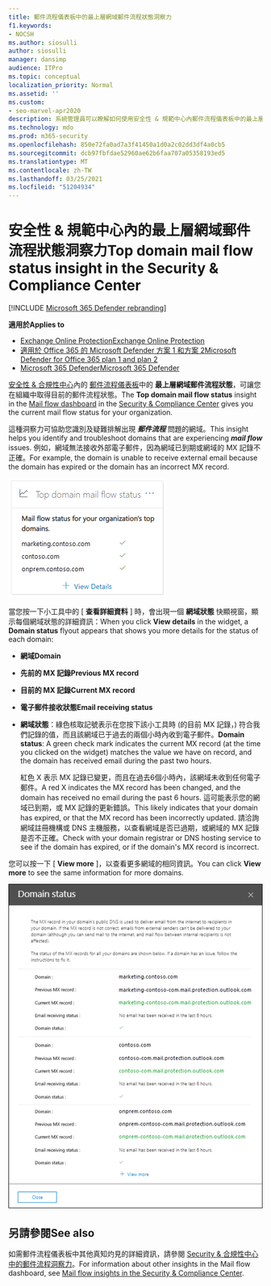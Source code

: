 ```yaml
---
title: 郵件流程儀表板中的最上層網域郵件流程狀態洞察力
f1.keywords:
- NOCSH
ms.author: siosulli
author: siosulli
manager: dansimp
audience: ITPro
ms.topic: conceptual
localization_priority: Normal
ms.assetid: ''
ms.custom:
- seo-marvel-apr2020
description: 系統管理員可以瞭解如何使用安全性 & 規範中心內郵件流程儀表板中的最上層網域郵件流程狀態，來疑難排解與其 MX 記錄相關的郵件流程問題。
ms.technology: mdo
ms.prod: m365-security
ms.openlocfilehash: 850e72fa0ad7a3f41450a1d0a2c02dd3df4a0cb5
ms.sourcegitcommit: dcb97fbfdae52960ae62b6faa707a05358193ed5
ms.translationtype: MT
ms.contentlocale: zh-TW
ms.lasthandoff: 03/25/2021
ms.locfileid: "51204934"
---
```

# <a name="top-domain-mail-flow-status-insight-in-the-security--compliance-center"></a><span data-ttu-id="19bff-103">安全性 & 規範中心內的最上層網域郵件流程狀態洞察力</span><span class="sxs-lookup"><span data-stu-id="19bff-103">Top domain mail flow status insight in the Security & Compliance Center</span></span>

[!INCLUDE [Microsoft 365 Defender rebranding](../includes/microsoft-defender-for-office.md)]

<span data-ttu-id="19bff-104">**適用於**</span><span class="sxs-lookup"><span data-stu-id="19bff-104">**Applies to**</span></span>
- [<span data-ttu-id="19bff-105">Exchange Online Protection</span><span class="sxs-lookup"><span data-stu-id="19bff-105">Exchange Online Protection</span></span>](exchange-online-protection-overview.md)
- [<span data-ttu-id="19bff-106">適用於 Office 365 的 Microsoft Defender 方案 1 和方案 2</span><span class="sxs-lookup"><span data-stu-id="19bff-106">Microsoft Defender for Office 365 plan 1 and plan 2</span></span>](defender-for-office-365.md)
- [<span data-ttu-id="19bff-107">Microsoft 365 Defender</span><span class="sxs-lookup"><span data-stu-id="19bff-107">Microsoft 365 Defender</span></span>](../defender/microsoft-365-defender.md)

<span data-ttu-id="19bff-108">[安全性 & 合規性中心](https://protection.office.com)內的 [郵件流程儀表板](mail-flow-insights-v2.md)中的 **最上層網域郵件流程狀態**，可讓您在組織中取得目前的郵件流程狀態。</span><span class="sxs-lookup"><span data-stu-id="19bff-108">The **Top domain mail flow status** insight in the [Mail flow dashboard](mail-flow-insights-v2.md) in the [Security & Compliance Center](https://protection.office.com) gives you the current mail flow status for your organization.</span></span>

<span data-ttu-id="19bff-109">這種洞察力可協助您識別及疑難排解出現 ***郵件流程*** 問題的網域。</span><span class="sxs-lookup"><span data-stu-id="19bff-109">This insight helps you identify and troubleshoot domains that are experiencing ***mail flow*** issues.</span></span> <span data-ttu-id="19bff-110">例如，網域無法接收外部電子郵件，因為網域已到期或網域的 MX 記錄不正確。</span><span class="sxs-lookup"><span data-stu-id="19bff-110">For example, the domain is unable to receive external email because the domain has expired or the domain has an incorrect MX record.</span></span>

![安全性 & 規範中心內郵件流程儀表板中的上方網域流程狀態構件](../../media/mfi-top-domain-mail-flow-status-widget.png)

<span data-ttu-id="19bff-112">當您按一下小工具中的 [ **查看詳細資料** ] 時，會出現一個 **網域狀態** 快顯視窗，顯示每個網域狀態的詳細資訊：</span><span class="sxs-lookup"><span data-stu-id="19bff-112">When you click **View details** in the widget, a **Domain status** flyout appears that shows you more details for the status of each domain:</span></span>

- <span data-ttu-id="19bff-113">**網域**</span><span class="sxs-lookup"><span data-stu-id="19bff-113">**Domain**</span></span>
- <span data-ttu-id="19bff-114">**先前的 MX 記錄**</span><span class="sxs-lookup"><span data-stu-id="19bff-114">**Previous MX record**</span></span>
- <span data-ttu-id="19bff-115">**目前的 MX 記錄**</span><span class="sxs-lookup"><span data-stu-id="19bff-115">**Current MX record**</span></span>
- <span data-ttu-id="19bff-116">**電子郵件接收狀態**</span><span class="sxs-lookup"><span data-stu-id="19bff-116">**Email receiving status**</span></span>
- <span data-ttu-id="19bff-117">**網域狀態**：綠色核取記號表示在您按下該小工具時 (的目前 MX 記錄，) 符合我們記錄的值，而且該網域已于過去的兩個小時內收到電子郵件。</span><span class="sxs-lookup"><span data-stu-id="19bff-117">**Domain status**: A green check mark indicates the current MX record (at the time you clicked on the widget) matches the value we have on record, and the domain has received email during the past two hours.</span></span>

  <span data-ttu-id="19bff-118">紅色 X 表示 MX 記錄已變更，而且在過去6個小時內，該網域未收到任何電子郵件。</span><span class="sxs-lookup"><span data-stu-id="19bff-118">A red X indicates the MX record has been changed, and the domain has received no email during the past 6 hours.</span></span> <span data-ttu-id="19bff-119">這可能表示您的網域已到期，或 MX 記錄的更新錯誤。</span><span class="sxs-lookup"><span data-stu-id="19bff-119">This likely indicates that your domain has expired, or that the MX record has been incorrectly updated.</span></span> <span data-ttu-id="19bff-120">請洽詢網域註冊機構或 DNS 主機服務，以查看網域是否已過期，或網域的 MX 記錄是否不正確。</span><span class="sxs-lookup"><span data-stu-id="19bff-120">Check with your domain registrar or DNS hosting service to see if the domain has expired, or if the domain's MX record is incorrect.</span></span>

<span data-ttu-id="19bff-121">您可以按一下 [ **View more** ]，以查看更多網域的相同資訊。</span><span class="sxs-lookup"><span data-stu-id="19bff-121">You can click **View more** to see the same information for more domains.</span></span>

![最上層網域郵件流程狀態洞察力中的詳細資料快顯視窗](../../media/mfi-top-domain-mail-flow-status-view-details.png)

## <a name="see-also"></a><span data-ttu-id="19bff-123">另請參閱</span><span class="sxs-lookup"><span data-stu-id="19bff-123">See also</span></span>

<span data-ttu-id="19bff-124">如需郵件流程儀表板中其他真知灼見的詳細資訊，請參閱 [Security & 合規性中心中的郵件流程洞察力](mail-flow-insights-v2.md)。</span><span class="sxs-lookup"><span data-stu-id="19bff-124">For information about other insights in the Mail flow dashboard, see [Mail flow insights in the Security & Compliance Center](mail-flow-insights-v2.md).</span></span>
